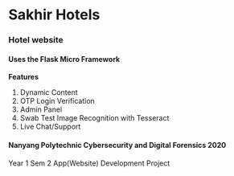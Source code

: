 # Sakhir Hotels
### Hotel website
#### Uses the Flask Micro Framework

__Features__
1. Dynamic Content
2. OTP Login Verification
3. Admin Panel
4. Swab Test Image Recognition with Tesseract
5. Live Chat/Support

#### Nanyang Polytechnic Cybersecurity and Digital Forensics 2020
Year 1 Sem 2
App(Website) Development Project 
